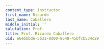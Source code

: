 ```yaml
---
content_type: instructor
first_name: Ricardo
last_name: Caballero
middle_initial: ''
salutation: Prof.
title: Prof. Ricardo Caballero
uid: e6ebbbde-5b31-8d00-8648-45bfcb534c29
---
```

